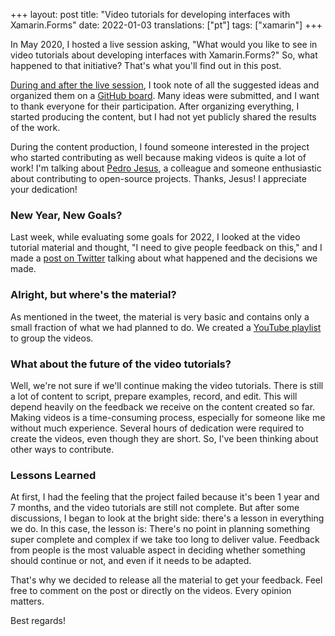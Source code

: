 +++
layout: post
title: "Video tutorials for developing interfaces with Xamarin.Forms"
date: 2022-01-03
translations: ["pt"]
tags: ["xamarin"]
+++

<p class="intro"><span class="dropcap">I</span>n May 2020, I hosted a live session asking, "What would you like to see in video tutorials about developing interfaces with Xamarin.Forms?" So, what happened to that initiative? That's what you'll find out in this post.</p>

[During and after the live session][live], I took note of all the suggested ideas and organized them on a [GitHub board][board]. Many ideas were submitted, and I want to thank everyone for their participation. After organizing everything, I started producing the content, but I had not yet publicly shared the results of the work.

During the content production, I found someone interested in the project who started contributing as well because making videos is quite a lot of work! I'm talking about [Pedro Jesus][pictos], a colleague and someone enthusiastic about contributing to open-source projects. Thanks, Jesus! I appreciate your dedication!

### New Year, New Goals?
Last week, while evaluating some goals for 2022, I looked at the video tutorial material and thought, "I need to give people feedback on this," and I made a [post on Twitter][post-twitter] talking about what happened and the decisions we made.

### Alright, but where's the material?
As mentioned in the tweet, the material is very basic and contains only a small fraction of what we had planned to do. We created a [YouTube playlist][playlist] to group the videos.

### What about the future of the video tutorials?
Well, we're not sure if we'll continue making the video tutorials. There is still a lot of content to script, prepare examples, record, and edit. This will depend heavily on the feedback we receive on the content created so far. Making videos is a time-consuming process, especially for someone like me without much experience. Several hours of dedication were required to create the videos, even though they are short. So, I've been thinking about other ways to contribute.

### Lessons Learned
At first, I had the feeling that the project failed because it's been 1 year and 7 months, and the video tutorials are still not complete. But after some discussions, I began to look at the bright side: there's a lesson in everything we do. In this case, the lesson is: There's no point in planning something super complete and complex if we take too long to deliver value. Feedback from people is the most valuable aspect in deciding whether something should continue or not, and even if it needs to be adapted.

That's why we decided to release all the material to get your feedback. Feel free to comment on the post or directly on the videos. Every opinion matters.

Best regards!

[live]: https://www.youtube.com/watch?v=HXikHeDZ1B4
[board]: https://github.com/ionixjunior/Curso-Interfaces-XamarinForms/projects/1
[pictos]: https://github.com/pictos
[post-twitter]: https://twitter.com/ionixjunior/status/1476642603550576647
[playlist]: https://www.youtube.com/watch?v=kjtEKfvon2k&list=PL6M6J_6V_um-KSpOC9uNt2DIWaawy1TjT